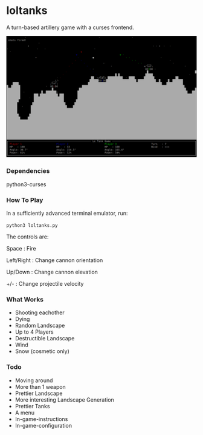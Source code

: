 # loltanks

A turn-based artillery game with a curses frontend.

![a screenshot](screenshot.png)

### Dependencies

python3-curses

### How To Play

In a sufficiently advanced terminal emulator, run:

`python3 loltanks.py`

The controls are:

Space       : Fire

Left/Right  : Change cannon orientation


Up/Down     : Change cannon elevation

+/-         : Change projectile velocity

### What Works

- Shooting eachother
- Dying
- Random Landscape
- Up to 4 Players
- Destructible Landscape
- Wind
- Snow (cosmetic only)

### Todo

- Moving around
- More than 1 weapon
- Prettier Landscape
- More interesting Landscape Generation
- Prettier Tanks
- A menu
- In-game-instructions
- In-game-configuration
